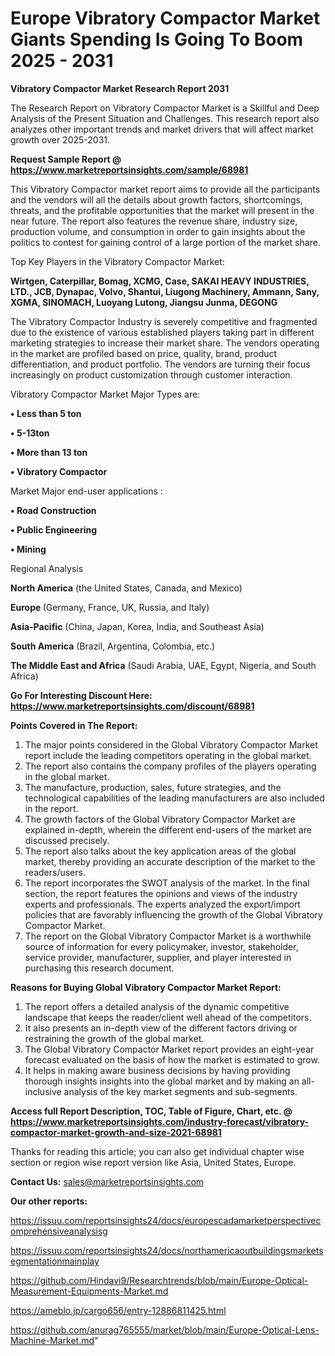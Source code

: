 # Europe Vibratory Compactor Market Giants Spending Is Going To Boom 2025 - 2031

<strong>Vibratory Compactor Market Research Report 2031</strong>

The Research Report on Vibratory Compactor Market is a Skillful and Deep Analysis of the Present Situation and Challenges. This research report also analyzes other important trends and market drivers that will affect market growth over 2025-2031.

<strong>Request Sample Report @ <a href=https://www.marketreportsinsights.com/sample/68981>https://www.marketreportsinsights.com/sample/68981</a></strong>

This Vibratory Compactor market report aims to provide all the participants and the vendors will all the details about growth factors, shortcomings, threats, and the profitable opportunities that the market will present in the near future. The report also features the revenue share, industry size, production volume, and consumption in order to gain insights about the politics to contest for gaining control of a large portion of the market share.

Top Key Players in the Vibratory Compactor Market:

<strong>Wirtgen, Caterpillar, Bomag, XCMG, Case, SAKAI HEAVY INDUSTRIES, LTD., JCB, Dynapac, Volvo, Shantui, Liugong Machinery, Ammann, Sany, XGMA, SINOMACH, Luoyang Lutong, Jiangsu Junma, DEGONG</strong>

The Vibratory Compactor Industry is severely competitive and fragmented due to the existence of various established players taking part in different marketing strategies to increase their market share. The vendors operating in the market are profiled based on price, quality, brand, product differentiation, and product portfolio. The vendors are turning their focus increasingly on product customization through customer interaction.

Vibratory Compactor Market Major Types are:

<strong>• Less than 5 ton

• 5-13ton

• More than 13 ton

• Vibratory Compactor</strong>

Market Major end-user applications :

<strong>• Road Construction

• Public Engineering

• Mining</strong>

Regional Analysis

</u><strong><b>North America</b></strong> (the United States, Canada, and Mexico)

<strong><b>Europe </b></strong>(Germany, France, UK, Russia, and Italy)

<strong><b>Asia-Pacific</b></strong> (China, Japan, Korea, India, and Southeast Asia)

<strong><b>South America</b></strong> (Brazil, Argentina, Colombia, etc.)

<strong><b>The Middle East and Africa</b></strong> (Saudi Arabia, UAE, Egypt, Nigeria, and South Africa)

<strong>Go For Interesting Discount Here: <a href=https://www.marketreportsinsights.com/discount/68981>https://www.marketreportsinsights.com/discount/68981</a></strong>

<strong>Points Covered in The Report:</strong>
<ol>
  <li>The major points considered in the Global Vibratory Compactor Market report include the leading competitors operating in the global market.</li>
  <li>The report also contains the company profiles of the players operating in the global market.</li>
  <li>The manufacture, production, sales, future strategies, and the technological capabilities of the leading manufacturers are also included in the report.</li>
  <li>The growth factors of the Global Vibratory Compactor Market are explained in-depth, wherein the different end-users of the market are discussed precisely.</li>
  <li>The report also talks about the key application areas of the global market, thereby providing an accurate description of the market to the readers/users.</li>
  <li>The report incorporates the SWOT analysis of the market. In the final section, the report features the opinions and views of the industry experts and professionals. The experts analyzed the export/import policies that are favorably influencing the growth of the Global Vibratory Compactor Market.</li>
  <li>The report on the Global Vibratory Compactor Market is a worthwhile source of information for every policymaker, investor, stakeholder, service provider, manufacturer, supplier, and player interested in purchasing this research document.</li>
</ol>
<strong>Reasons for Buying Global Vibratory Compactor Market Report:</strong>

<ol>
  <li>The report offers a detailed analysis of the dynamic competitive landscape that keeps the reader/client well ahead of the competitors.</li>
  <li>It also presents an in-depth view of the different factors driving or restraining the growth of the global market.</li>
  <li>The Global Vibratory Compactor Market report provides an eight-year forecast evaluated on the basis of how the market is estimated to grow.</li>
  <li>It helps in making aware business decisions by having providing thorough insights insights into the global market and by making an all-inclusive analysis of the key market segments and sub-segments.</li>
</ol>
<strong>Access full Report Description, TOC, Table of Figure, Chart, etc. @ <a href=https://www.marketreportsinsights.com/industry-forecast/vibratory-compactor-market-growth-and-size-2021-68981>https://www.marketreportsinsights.com/industry-forecast/vibratory-compactor-market-growth-and-size-2021-68981</a></strong>


Thanks for reading this article; you can also get individual chapter wise section or region wise report version like Asia, United States, Europe.

<strong>Contact Us:</strong>
sales@marketreportsinsights.com

<strong>Our other reports:</strong>

<a href=https://issuu.com/reportsinsights24/docs/europescadamarketperspectivecomprehensiveanalysisg>https://issuu.com/reportsinsights24/docs/europescadamarketperspectivecomprehensiveanalysisg</a>

<a href=https://issuu.com/reportsinsights24/docs/northamericaoutbuildingsmarketsegmentationmainplay>https://issuu.com/reportsinsights24/docs/northamericaoutbuildingsmarketsegmentationmainplay</a>

<a href=https://github.com/Hindavi9/Researchtrends/blob/main/Europe-Optical-Measurement-Equipments-Market.md>https://github.com/Hindavi9/Researchtrends/blob/main/Europe-Optical-Measurement-Equipments-Market.md</a>

<a href=https://ameblo.jp/cargo656/entry-12886811425.html>https://ameblo.jp/cargo656/entry-12886811425.html</a>

<a href=https://github.com/anurag765555/market/blob/main/Europe-Optical-Lens-Machine-Market.md>https://github.com/anurag765555/market/blob/main/Europe-Optical-Lens-Machine-Market.md</a>"

